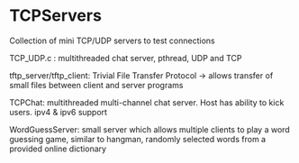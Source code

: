 # TCPServers
Collection of mini TCP/UDP servers to test connections

TCP_UDP.c : multithreaded chat server, pthread, UDP and TCP

tftp_server/tftp_client: Trivial File Transfer Protocol -> allows transfer of small files between client and server programs

TCPChat: multithreaded multi-channel chat server. Host has ability to kick users. ipv4 & ipv6 support

WordGuessServer: small server which allows multiple clients to play a word guessing game, similar to hangman, randomly selected words from a provided online dictionary
